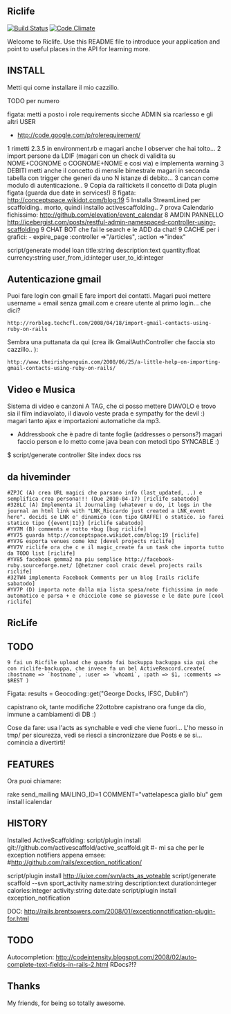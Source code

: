 Riclife
-------

[![Build Status](https://travis-ci.org/palladius/riclife.svg?branch=master)](https://travis-ci.org/palladius/riclife)
[![Code Climate](https://codeclimate.com/github/palladius/riclife.png)](https://codeclimate.com/github/palladius/riclife)

Welcome to Riclife.
Use this README file to introduce your application and point to useful places in the API for learning more.


INSTALL
-------
 
Metti qui come installare il mio cazzillo.

TODO per numero

figata: metti a posto i role requirements sicche ADMIN sia rcarlesso e gli altri USER
- http://code.google.com/p/rolerequirement/

1 rimetti 2.3.5 in environment.rb e magari anche l observer che hai tolto...
2 import persone da LDIF (magari con un check di validita su NOME+COGNOME o COGNOME+NOME e cosi via) e implementa warning
3 DEBITI metti anche il concetto di mensile bimestrale magari in seconda tabella con trigger che generi da uno N istanze di debito...
3 cancan come modulo di autenticazione..
9 Copia da railtickets il concetto di Data plugin figata (guarda due date in services!)
8	figata: http://conceptspace.wikidot.com/blog:19
5 Installa StreamLined per scaffolding.. morto, quindi installo activescaffolding..
7 prova Calendario fichissimo: http://github.com/elevation/event_calendar
8 AMDIN PANNELLO http://icebergist.com/posts/restful-admin-namespaced-controller-using-scaffolding
9 CHAT BOT che fai le search e le ADD da chat!
9 CACHE per i grafici: 
	- expire_page :controller =>"/articles", :action =>"index"

script/generate model loan title:string description:text quantity:float currency:string user_from_id:integer user_to_id:integer

Autenticazione gmail
--------------------

Puoi fare login con gmail E fare import dei contatti.
Magari puoi mettere username = email senza gmail.com e creare utente al primo login...
che dici?

	http://rorblog.techcfl.com/2008/04/18/import-gmail-contacts-using-ruby-on-rails

Sembra una puttanata da qui (crea ilk GmailAuthController che faccia sto cazzillo.. ):

	http://www.theirishpenguin.com/2008/06/25/a-little-help-on-importing-gmail-contacts-using-ruby-on-rails/

Video e Musica
--------------

Sistema di video e canzoni A TAG, che ci posso mettere DIAVOLO e trovo sia il film
indiavolato, il diavolo veste prada e sympathy for the devil :)
magari tanto ajax e importazioni automatiche da mp3.

- Addressbook che è padre di tante foglie (addresses o persons?)
magari faccio person e lo metto come java bean con metodi tipo SYNCABLE :)

$ script/generate controller Site index docs rss

da hiveminder
-------------

	#ZPJC (A) crea URL magici che parsano info (last_updated, ..) e semplifica crea persona!!! (Due 2010-04-17) [riclife sabatodo]
	#328LC (A) Implementa il Journaling (whatever u do, it logs in the journal an html link with "LNK_Riccardo just created a LNK_event here". decidi se LNK e' dinamico (con tipo GRAFFE) o statico. io farei statico tipo {{event|11}} [riclife sabatodo]
	#YV7M (B) comments e rotto +bug [bug riclife]
	#YV75 guarda http://conceptspace.wikidot.com/blog:19 [riclife]
	#YV7G esporta venues come kmz [devel projects riclife]
	#YV7V riclife ora che c e il magic_create fa un task che importa tutto da TODO list [riclife]
	#YV85 facebook gemma2 ma piu semplice http://facebook-ruby.sourceforge.net/ [@hetzner cool craic devel projects rails riclife]
	#32TW4 implementa Facebook Comments per un blog [rails riclife sabatodo]
	#YV7P (D) importa note dalla mia lista spesa/note fichissima in modo automatico e parsa + e chicciole come se piovesse e le date pure [cool riclife]


RicLife
-------

TODO
----

	9 fai un Ricfile upload che quando fai backuppa backuppa sia qui che con riclife-backuppa, che invece fa un bel ActiveReacord.create( :hostname => `hostname`, :user => `whoami`, :path => $1, :comments => $REST )

Figata:
	 results = Geocoding::get("George Docks, IFSC, Dublin")

capistrano ok, tante modifiche 22ottobre
capistrano ora funge da dio, immune a cambiamenti di DB :)

Cose da fare: 
	usa l'acts as synchable e vedi che viene fuori...
	L'ho messo in tmp/ per sicurezza, vedi se riesci a sincronizzare due Posts e se si... comincia a divertirti!

FEATURES
--------

Ora puoi chiamare:

  rake send_mailing MAILING_ID=1 COMMENT="vattelapesca giallo blu"
    gem install icalendar

HISTORY
-------

Installed ActiveScaffolding:
 script/plugin install git://github.com/activescaffold/active_scaffold.git
#- mi sa che per le exception notifiers appena emsee:
#http://github.com/rails/exception_notification/

script/plugin install http://juixe.com/svn/acts_as_voteable
script/generate scaffold --svn sport_activity name:string description:text duration:integer calories:integer activity:string date:date
script/plugin install exception_notification

DOC: http://rails.brentsowers.com/2008/01/exceptionnotification-plugin-for.html


TODO
----

Autocompletion:
  http://codeintensity.blogspot.com/2008/02/auto-complete-text-fields-in-rails-2.html
RDocs?!?

Thanks
------

My friends, for being so totally awesome.
